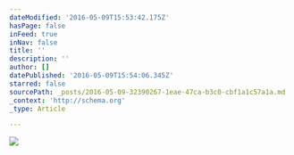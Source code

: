 ```yaml
---
dateModified: '2016-05-09T15:53:42.175Z'
hasPage: false
inFeed: true
inNav: false
title: ''
description: ''
author: []
datePublished: '2016-05-09T15:54:06.345Z'
starred: false
sourcePath: _posts/2016-05-09-32390267-1eae-47ca-b3c0-cbf1a1c57a1a.md
_context: 'http://schema.org'
_type: Article

---
```

![](https://the-grid-user-content.s3-us-west-2.amazonaws.com/45e99216-f742-45f0-9706-bdd1eb217a76.jpg)